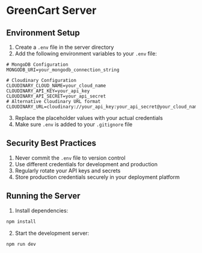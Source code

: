 # GreenCart Server

## Environment Setup

1. Create a `.env` file in the server directory
2. Add the following environment variables to your `.env` file:

```env
# MongoDB Configuration
MONGODB_URI=your_mongodb_connection_string

# Cloudinary Configuration
CLOUDINARY_CLOUD_NAME=your_cloud_name
CLOUDINARY_API_KEY=your_api_key
CLOUDINARY_API_SECRET=your_api_secret
# Alternative Cloudinary URL format
CLOUDINARY_URL=cloudinary://your_api_key:your_api_secret@your_cloud_name
```

3. Replace the placeholder values with your actual credentials
4. Make sure `.env` is added to your `.gitignore` file

## Security Best Practices

1. Never commit the `.env` file to version control
2. Use different credentials for development and production
3. Regularly rotate your API keys and secrets
4. Store production credentials securely in your deployment platform

## Running the Server

1. Install dependencies:

```bash
npm install
```

2. Start the development server:

```bash
npm run dev
```
